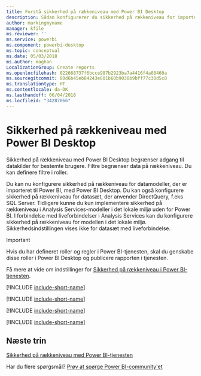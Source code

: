 ```yaml
---
title: Forstå sikkerhed på rækkeniveau med Power BI Desktop
description: Sådan konfigurerer du sikkerhed på rækkeniveau for importerede datasæt og DirectQuery i Power BI Desktop.
author: markingmyname
manager: kfile
ms.reviewer: ''
ms.service: powerbi
ms.component: powerbi-desktop
ms.topic: conceptual
ms.date: 05/03/2018
ms.author: maghan
LocalizationGroup: Create reports
ms.openlocfilehash: 022668737f6bcce987b2923ba7a4416f4a08460a
ms.sourcegitcommit: 80d6b45eb84243e801b60b9038b9bff77c30d5c8
ms.translationtype: HT
ms.contentlocale: da-DK
ms.lasthandoff: 06/04/2018
ms.locfileid: "34287066"
---
```

# <a name="row-level-security-rls-with-power-bi-desktop"></a>Sikkerhed på rækkeniveau med Power BI Desktop
Sikkerhed på rækkeniveau med Power BI Desktop begrænser adgang til datakilder for bestemte brugere. Filtre begrænser data på rækkeniveau. Du kan definere filtre i roller.

Du kan nu konfigurere sikkerhed på rækkeniveau for datamodeller, der er importeret til Power BI, med Power BI Desktop. Du kan også konfigurere sikkerhed på rækkeniveau for datasæt, der anvender DirectQuery, f.eks SQL Server. Tidligere kunne du kun implementere sikkerhed på rækkeniveau i Analysis Services-modeller i det lokale miljø uden for Power BI. I forbindelse med liveforbindelser i Analysis Services kan du konfigurere sikkerhed på rækkeniveau for modellen i det lokale miljø. Sikkerhedsindstillingen vises ikke for datasæt med liveforbindelse.

> [!IMPORTANT]
> Hvis du har defineret roller og regler i Power BI-tjenesten, skal du genskabe disse roller i Power BI Desktop og publicere rapporten i tjenesten.
> 
> 

Få mere at vide om indstillinger for [Sikkerhed på rækkeniveau i Power BI-tjenesten](service-admin-rls.md).

[!INCLUDE [include-short-name](./includes/rls-desktop-define-roles.md)]

[!INCLUDE [include-short-name](./includes/rls-desktop-view-as-roles.md)]

[!INCLUDE [include-short-name](./includes/rls-limitations.md)]

[!INCLUDE [include-short-name](./includes/rls-faq.md)]

## <a name="next-steps"></a>Næste trin
[Sikkerhed på rækkeniveau med Power BI-tjenesten](service-admin-rls.md)  

Har du flere spørgsmål? [Prøv at spørge Power BI-community'et](http://community.powerbi.com/)

